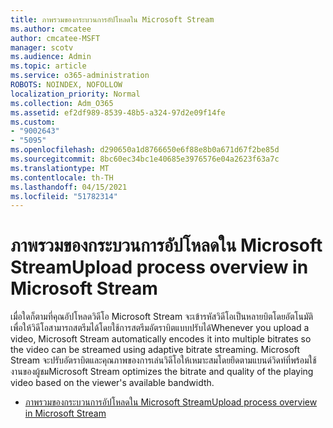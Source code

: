 ```yaml
---
title: ภาพรวมของกระบวนการอัปโหลดใน Microsoft Stream
ms.author: cmcatee
author: cmcatee-MSFT
manager: scotv
ms.audience: Admin
ms.topic: article
ms.service: o365-administration
ROBOTS: NOINDEX, NOFOLLOW
localization_priority: Normal
ms.collection: Adm_O365
ms.assetid: ef2df989-8539-48b5-a324-97d2e09f14fe
ms.custom:
- "9002643"
- "5095"
ms.openlocfilehash: d290650a1d8766650e6f88e8b0a671d67f2be85d
ms.sourcegitcommit: 8bc60ec34bc1e40685e3976576e04a2623f63a7c
ms.translationtype: MT
ms.contentlocale: th-TH
ms.lasthandoff: 04/15/2021
ms.locfileid: "51782314"
---
```

# <a name="upload-process-overview-in-microsoft-stream"></a><span data-ttu-id="54ca1-102">ภาพรวมของกระบวนการอัปโหลดใน Microsoft Stream</span><span class="sxs-lookup"><span data-stu-id="54ca1-102">Upload process overview in Microsoft Stream</span></span>

<span data-ttu-id="54ca1-103">เมื่อใดก็ตามที่คุณอัปโหลดวิดีโอ Microsoft Stream จะเข้ารหัสวิดีโอเป็นหลายบิตโดยอัตโนมัติ เพื่อให้วิดีโอสามารถสตรีมได้โดยใช้การสตรีมอัตราบิตแบบปรับได้</span><span class="sxs-lookup"><span data-stu-id="54ca1-103">Whenever you upload a video, Microsoft Stream automatically encodes it into multiple bitrates so the video can be streamed using adaptive bitrate streaming.</span></span> <span data-ttu-id="54ca1-104">Microsoft Stream จะปรับอัตราบิตและคุณภาพของการเล่นวิดีโอให้เหมาะสมโดยยึดตามแบนด์วิดท์ที่พร้อมใช้งานของผู้ชม</span><span class="sxs-lookup"><span data-stu-id="54ca1-104">Microsoft Stream optimizes the bitrate and quality of the playing video based on the viewer's available bandwidth.</span></span>

- [<span data-ttu-id="54ca1-105">ภาพรวมของกระบวนการอัปโหลดใน Microsoft Stream</span><span class="sxs-lookup"><span data-stu-id="54ca1-105">Upload process overview in Microsoft Stream</span></span>](https://docs.microsoft.com/stream/upload-process-overview)
